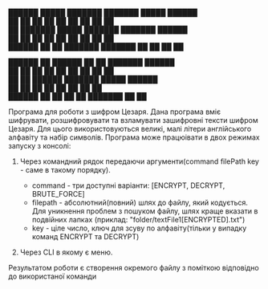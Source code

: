 ██████  █████   ███████ ███████  █████  ██████      
██      ██   ██ ██      ██      ██   ██ ██   ██     
██      ███████ █████   ███████ ███████ ██████      
██      ██   ██ ██           ██ ██   ██ ██   ██     
██████  ██   ██ ███████ ███████ ██   ██ ██   ██


██████  ██ ██████  ██   ██ ███████ ██████           
██      ██ ██   ██ ██   ██ ██      ██   ██          
██      ██ ██████  ███████ █████   ██████           
██      ██ ██      ██   ██ ██      ██   ██          
██████  ██ ██      ██   ██ ███████ ██   ██          

Програма для роботи з шифром Цезаря.
Дана програма вміє шифрувати, розшифровувати та взламувати зашифровні тексти шифром Цезаря. 
Для цього використовуються великі, малі літери англійського алфавіту та набір символів.
Програма може працюівати в двох режимах запуску з консолі:
1. Через командний рядок передаючи аргументи(command filePath key - саме в такому порядку).
   - command - три доступні варіанти: [ENCRYPT, DECRYPT, BRUTE_FORCE]
   - filepath - абсолютний(повний) шлях до файлу, який кодується. Для уникнення проблем з пошуком файлу, 
   шлях краще вказати в подвійних лапках (приклад: "folder/textFile1[ENCRYPTED].txt")
   - key - ціле число, ключ для зсуву по алфавіту(тільки у випадку команд ENCRYPT та DECRYPT)

2. Через CLI в якому є меню.

Результатом роботи є створення окремого файлу з поміткою відповідно до використаної команди


        
                                                    
